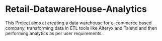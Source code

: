 # Retail-DatawareHouse-Analytics
This Project aims at creating a data warehouse for e-commerce based company, transforming data in ETL tools like Alteryx and Talend and then performing analytics as per user requirements.
